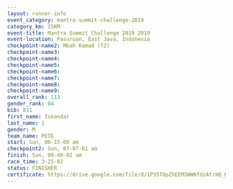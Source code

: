 ```yaml
---
layout: runner-info 
event_category: mantra-summit-challenge-2019 
category_km: 15KM 
event-title: Mantra Summit Challenge 2019 2019 
event-location: Pasuruan, East Java, Indonesia 
checkpoint-name2: Mbah Kamad (T2) 
checkpoint-name3: 
checkpoint-name4: 
checkpoint-name5: 
checkpoint-name6: 
checkpoint-name7: 
checkpoint-name8: 
checkpoint-name9: 
overall_rank: 113
gender_rank: 84
bib: 811
first_name: Iskandar
last_name: 1
gender: M
team_name: PETE
start: Sun, 06-15-00 am
checkpoint2: Sun, 07-07-01 am
finish: Sun, 09-40-02 am
race_time: 3-25-02
status: FINISHER
certificate: https://drive.google.com/file/d/1P35TOpZhEEM3WW0fdzAtrmQ_Koat4STd/view?usp=sharing
---
```

